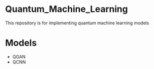 # Quantum_Machine_Learning
This repository is for implementing quantum machine learning models

# Models
* QGAN
* QCNN
